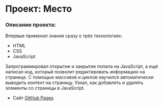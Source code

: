 # Проект: Место

### Описание проекта:

Впервые применил знания сразу о трёх технологиях:

- HTML
- CSS
- JavaScript

Запрограммировал открытие и закрытие попапа на JavaScript, а ещё написал код, который позволит редактировать информацию на странице.
С помощью массивов и циклов научился автоматически выводить контент на страницу. Узнал, как добавлять и удалять элементы со страницы в JavaScript.

- Сайт [GitHub Pages](https://maxtish.github.io/mesto-project/)
